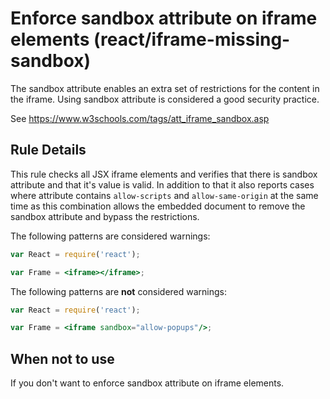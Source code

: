 # Enforce sandbox attribute on iframe elements (react/iframe-missing-sandbox)

The sandbox attribute enables an extra set of restrictions for the content in the iframe. Using sandbox attribute is considered a good security practice.

See https://www.w3schools.com/tags/att_iframe_sandbox.asp

## Rule Details

This rule checks all JSX iframe elements and verifies that there is sandbox attribute and that it's value is valid. In addition to that it also reports cases where attribute contains `allow-scripts` and `allow-same-origin` at the same time as this combination allows the embedded document to remove the sandbox attribute and bypass the restrictions.

The following patterns are considered warnings:

```jsx
var React = require('react');

var Frame = <iframe></iframe>;
```

The following patterns are **not** considered warnings:

```jsx
var React = require('react');

var Frame = <iframe sandbox="allow-popups"/>;
```

## When not to use

If you don't want to enforce sandbox attribute on iframe elements.
